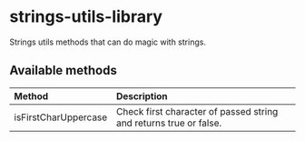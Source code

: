 # strings-utils-library

Strings utils methods that can do magic with strings.

## Available methods

|Method|Description|
|:---|:---|
|isFirstCharUppercase|Check first character of passed string and returns true or false.|